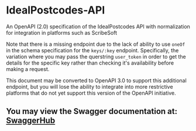 # IdealPostcodes-API
An OpenAPI (2.0) specification of the IdealPostcodes API with normalization for integration in platforms such as ScribeSoft

Note that there is a missing endpoint due to the lack of ability to use `oneOf` in the schema specification for the `keys/:key` endpoint. Specifically, the variation where you may pass the querstring `user_token` in order to get the details for the specific key rather than checking it's availability before making a request.

This document may be converted to OpenAPI 3.0 to support this additional endpoint, but you will lose the ability to integrate into more restrictive platforms that do not yet support this version of the OpenAPI initiative.

## You may view the Swagger documentation at: <a href="https://app.swaggerhub.com/apis-docs/Nick.Brown/IdealPostcodes/2.0.0">SwaggerHub</a>
